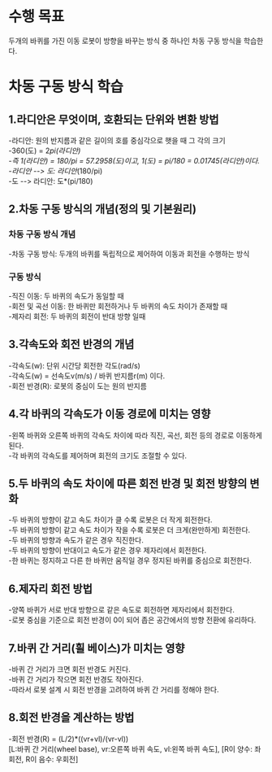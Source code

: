 # 수행 목표
두개의 바퀴를 가진 이동 로봇이 방향을 바꾸는 방식 중 하나인 차동 구동 방식을 학습한다.

# 차동 구동 방식 학습
## 1.라디안은 무엇이며, 호환되는 단위와 변환 방법
-라디안: 원의 반지름과 같은 길이의 호를 중심각으로 햇을 때 그 각의 크기  
-360(도) = 2*pi(라디안)  
-즉 1(라디안) = 180/pi = 57.2958(도)이고, 1(도) = pi/180 = 0.01745(라디안)이다.  
-라디안 --> 도: 라디안*(180/pi)  
-도 --> 라디안: 도*(pi/180)  

## 2.차동 구동 방식의 개념(정의 및 기본원리)
### 차동 구동 방식 개념
-차동 구동 방식: 두개의 바퀴를 독립적으로 제어하여 이동과 회전을 수행하는 방식  
### 구동 방식
-직진 이동: 두 바퀴의 속도가 동일할 때  
-회전 및 곡선 이동: 한 바퀴만 회전하거나 두 바퀴의 속도 차이가 존재할 때  
-제자리 회전: 두 바퀴의 회전이 반대 방향 일때  

## 3.각속도와 회전 반경의 개념
-각속도(w): 단위 시간당 회전한 각도(rad/s)  
-각속도(w) = 선속도v(m/s) / 바퀴 반지름r(m) 이다.  
-회전 반경(R): 로봇의 중심이 도는 원의 반지름  

## 4.각 바퀴의 각속도가 이동 경로에 미치는 영향
-왼쪽 바퀴와 오른쪽 바퀴의 각속도 차이에 따라 직진, 곡선, 회전 등의 경로로 이동하게 된다.  
-각 바퀴의 각속도를 제어하며 회전의 크기도 조절할 수 있다.  

## 5.두 바퀴의 속도 차이에 따른 회전 반경 및 회전 방향의 변화
-두 바퀴의 방향이 같고 속도 차이가 클 수록 로봇은 더 작게 회전한다.  
-두 바퀴의 방향이 같고 속도 차이가 작을 수록 로봇은 더 크게(완만하게) 회전한다.  
-두 바퀴의 방향과 속도가 같은 경우 직진한다.  
-두 바퀴의 방향이 반대이고 속도가 같은 경우 제자리에서 회전한다.  
-한 바퀴는 정지하고 다른 한 바퀴만 움직일 경우 정지된 바퀴를 중심으로 회전한다.  

## 6.제자리 회전 방법
-양쪽 바퀴가 서로 반대 방향으로 같은 속도로 회전하면 제자리에서 회전한다.  
-로봇 중심을 기준으로 회전 반경이 0이 되어 좁은 공간에서의 방향 전환에 유리하다.  

## 7.바퀴 간 거리(휠 베이스)가 미치는 영향
-바퀴 간 거리가 크면 회전 반경도 커진다.  
-바퀴 간 거리가 작으면 회전 반경도 작아진다.  
-따라서 로봇 설계 시 회전 반경을 고려하여 바퀴 간 거리를 정해야 한다.  

## 8.회전 반경을 계산하는 방법
-회전 반경(R) = (L/2)*((vr+vl)/(vr-vl))  
[L:바퀴 간 거리(wheel base), vr:오른쪽 바퀴 속도, vl:왼쪽 바퀴 속도], [R이 양수: 좌회전, R이 음수: 우회전]
